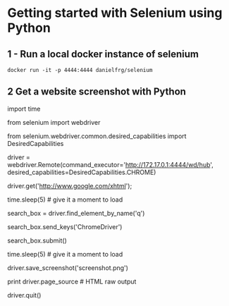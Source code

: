 # Getting started with Selenium using Python

## 1 - Run a local docker instance of selenium

`docker run -it -p 4444:4444 danielfrg/selenium
`
## 2 Get a website screenshot with Python

import time

from selenium import webdriver

from selenium.webdriver.common.desired_capabilities import DesiredCapabilities
 
driver = webdriver.Remote(command_executor='http://172.17.0.1:4444/wd/hub', desired_capabilities=DesiredCapabilities.CHROME)

driver.get('http://www.google.com/xhtml');

time.sleep(5) #  give it a moment to load

search_box = driver.find_element_by_name('q')

search_box.send_keys('ChromeDriver')

search_box.submit()

time.sleep(5) # give it a moment to load

driver.save_screenshot('screenshot.png')

print driver.page_source # HTML raw output

driver.quit()
